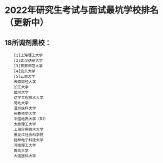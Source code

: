 # 2022年研究生考试与面试最坑学校排名（更新中）

  ## 18所调剂黑校：
        [1]上海理工大学
        [2]武汉纺织大学
        [3]首都师范大学
        [4]汕头大学
        [5]云南大学
        云南财经大学
        长江大学
        兰州大学
        辽宁工程技术大学
        河北大学
        温州医科大学
        长春师范大学
        中国地质大学（BJ）
        太原理工大学
        上海应用技术大学
        黑龙江社会科学院
        桂林电子科技大学
        河南理工大学
        青岛大学
        大连医科大学
        
